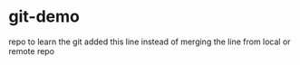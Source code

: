 # git-demo
repo to learn the git
added this line instead of merging the line from local or remote repo
